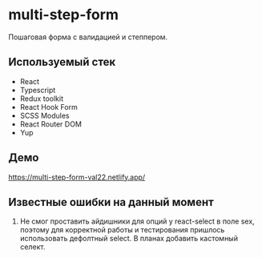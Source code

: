 # multi-step-form

Пошаговая форма с валидацией и степпером.

## Используемый стек

+ React
+ Typescript
+ Redux toolkit
+ React Hook Form
+ SCSS Modules
+ React Router DOM
+ Yup

## Демо

https://multi-step-form-val22.netlify.app/

## Известные ошибки на данный момент

1. Не смог проставить айдишники для опций у react-select в поле sex, поэтому для корректной работы и тестирования пришлось использовать дефолтный select. В планах добавить кастомный селект.
